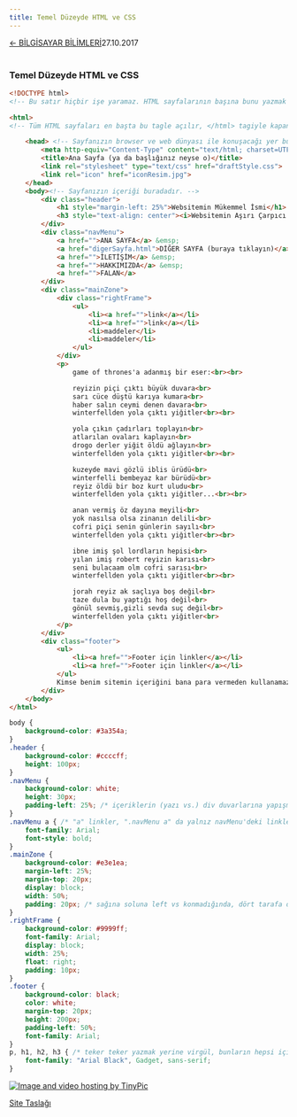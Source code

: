 ```yaml
---
title: Temel Düzeyde HTML ve CSS
---
```

<a href="../csmain.html">&#8592; BİLGİSAYAR BİLİMLERİ</a><p2>27.10.2017</p2><br><br>
<html><head>
	<link rel="stylesheet" type="text/css" href="../markdownStyle.css">
	<link rel="icon" href="../coloricon.png">
	<link rel="stylesheet" href="../tomorrow-night.css">
	<script src="../highlight.pack.js"></script><script>hljs.initHighlightingOnLoad();</script>
</head></html>

### Temel Düzeyde HTML ve CSS

```html
<!DOCTYPE html> 
<!-- Bu satır hiçbir işe yaramaz. HTML sayfalarının başına bunu yazmak gelenektir. -->

<html>
<!-- Tüm HTML sayfaları en başta bu tagle açılır, </html> tagiyle kapanır. -->

	<head> <!-- Sayfanızın browser ve web dünyası ile konuşacağı yer burasıdır. -->
		<meta http-equiv="Content-Type" content="text/html; charset=UTF-8"/>
		<title>Ana Sayfa (ya da başlığınız neyse o)</title>
		<link rel="stylesheet" type="text/css" href="draftStyle.css">
		<link rel="icon" href="iconResim.jpg">
	</head>
	<body><!-- Sayfanızın içeriği buradadır. -->
		<div class="header">
			<h1 style="margin-left: 25%">Websitemin Mükemmel İsmi</h1>
			<h3 style="text-align: center"><i>Websitemin Aşırı Çarpıcı Sloganı</i></h3>
		</div>
		<div class="navMenu">
			<a href="">ANA SAYFA</a> &emsp;
			<a href="digerSayfa.html">DİĞER SAYFA (buraya tıklayın)</a> &emsp;
			<a href="">İLETİŞİM</a> &emsp;
			<a href="">HAKKIMIZDA</a> &emsp;
			<a href="">FALAN</a>
		</div>
		<div class="mainZone">
			<div class="rightFrame">
				<ul>
					<li><a href="">link</a></li>
					<li><a href="">link</a></li>
					<li>maddeler</li>
					<li>maddeler</li>
				</ul>
			</div>
			<p>	
				game of thrones'a adanmış bir eser:<br><br>

				reyizin piçi çıktı büyük duvara<br>
				sarı cüce düştü karıya kumara<br>
				haber salın ceymi denen davara<br>
				winterfellden yola çıktı yiğitler<br><br>

				yola çıkın çadırları toplayın<br>
				atlarılan ovaları kaplayın<br>
				drogo derler yiğit öldü ağlayın<br>
				winterfellden yola çıktı yiğitler<br><br>

				kuzeyde mavi gözlü iblis ürüdü<br>
				winterfelli bembeyaz kar bürüdü<br>
				reyiz öldü bir boz kurt uludu<br>
				winterfellden yola çıktı yiğitler...<br><br>

				anan vermiş öz dayına meyili<br>
				yok nasılsa olsa zinanın delili<br>
				cofri piçi senin günlerin sayılı<br>
				winterfellden yola çıktı yiğitler<br><br>

				ibne imiş şol lordların hepisi<br>
				yılan imiş robert reyizin karısı<br>
				seni bulacaam olm cofri sarısı<br>
				winterfellden yola çıktı yiğitler<br><br>

				jorah reyiz ak saçlıya boş değil<br>
				taze dula bu yaptığı hoş değil<br>
				gönül sevmiş,gizli sevda suç değil<br>
				winterfellden yola çıktı yiğitler<br>
			</p>
		</div>
		<div class="footer">
			<ul>
				<li><a href="">Footer için linkler</a></li>
				<li><a href="">Footer için linkler</a></li>
			</ul>
			Kimse benim sitemin içeriğini bana para vermeden kullanamaz. Vesaire.
		</div>
	</body>
</html>
```

```css
body {
	background-color: #3a354a;
}
.header {
	background-color: #ccccff;
	height: 100px;
}
.navMenu {
	background-color: white;
	height: 30px;
	padding-left: 25%; /* içeriklerin (yazı vs.) div duvarlarına yapışmamasını sağlar. */
}
.navMenu a { /* "a" linkler, ".navMenu a" da yalnız navMenu'deki linkler anlamına gelir. */
	font-family: Arial;
	font-style: bold; 
}
.mainZone {
	background-color: #e3e1ea;
	margin-left: 25%; 
	margin-top: 20px;
	display: block;
	width: 50%; 
	padding: 20px; /* sağına soluna left vs konmadığında, dört tarafa da boşluk bırakır.*/
}
.rightFrame {
	background-color: #9999ff;
	font-family: Arial;
	display: block;
	width: 25%;
	float: right;
	padding: 10px;
}
.footer {
	background-color: black;
	color: white;
	margin-top: 20px;
	height: 200px;
	padding-left: 50%;
	font-family: Arial;
}
p, h1, h2, h3 { /* teker teker yazmak yerine virgül, bunların hepsi için geçerli anlamında. */
	font-family: "Arial Black", Gadget, sans-serif;
}
```

<a href="http://tinypic.com?ref=wcjs76" target="_blank"><img src="http://i64.tinypic.com/wcjs76.png" border="0" alt="Image and video hosting by TinyPic"></a>

[Site Taslağı](draftSite.rar)

<br>